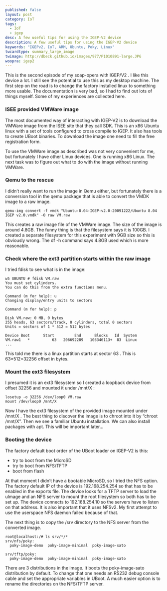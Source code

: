 ```yaml
---
published: false
layout: post
category: IoT
tags:
  - IoT
  - igep
desc: A few useful tips for using the IGEP-V2 device
description: A few useful tips for using the IGEP-V2 device
keywords: "IGEPv2, IoT, ARM, Ubuntu, Poky, Linux"
twcardtype: summary_large_image
twimage: http://dbeck.github.io/images/977/P1010891-large.JPG
woopra: igep2
---
```


This is the second episode of my soap-opera with IGEP/V2 . I like this device a lot. I still see the potential to use this as my desktop machine. The first step on the road is to change the factory installed linux to something more usable. The documentation is very bad, so I had to find out lots of things myself. Some of my experiences are collected here.

### ISEE provided VMWare image

The most documented way of interacting with IGEP-V2 is to download the VMWare image from the ISEE site that they call SDK. This is an x86 Ubuntu linux with a set of tools configured to cross compile to IGEP. It also has tools to create UBoot binaries. To download the image one need to fill the free registration form.

To use the VMWare image as described was not very convenient for me, but fortunately I have other Linux devices. One is running x86 Linux. The next task was to figure out what to do with the image without running VMWare.

### Qemu to the rescue

I didn’t really want to run the image in Qemu either, but fortunately there is a conversion tool in the qemu package that is able to convert the VMDK image to a raw image.

```
qemu-img convert -f vmdk "Ubuntu-8.04-IGEP-v2.0-20091222/Ubuntu 8.04 IGEP v2.0.vmdk" -O raw VM.raw
```

This creates a raw image file of the VMWare image. The size of the image is around 4.8GB. The funny thing is that the filesystem says it is 100GB. I created a separate filesystem for this experiment with 9GB size so this is obviously wrong. The df -h command says 4.8GB used which is more reasonable.

### Check where the ext3 partition starts within the raw image

I tried fdisk to see what is in the image:

```
w5 UBUNTU # fdisk VM.raw
You must set cylinders.
You can do this from the extra functions menu.

Command (m for help): u
Changing display/entry units to sectors

Command (m for help): p

Disk VM.raw: 0 MB, 0 bytes
255 heads, 63 sectors/track, 0 cylinders, total 0 sectors
Units = sectors of 1 * 512 = 512 bytes

Device Boot      Start         End      Blocks   Id  System
VM.raw1   *          63   206692289   103346113+  83  Linux
...
```

This told me there is a linux partition starts at sector 63 . This is 63×512=32256 offset in bytes.

### Mount the ext3 filesystem

I presumed it is an ext3 filesystem so I created a loopback device from offset 32256 and mounted it under /mnt/X :

```
losetup -o 32256 /dev/loop0 VM.raw
mount /dev/loop0 /mnt/X
```

Now I have the ext3 filesystem of the provided image mounted under /mnt/X . The best thing to discover the image is to chroot into it by “chroot /mnt/X”. Then we see a familiar Ubuntu installation. We can also install packages with apt. This will be important later…

### Booting the device

The factory default boot order of the UBoot loader on IGEP-V2 is this:

*   try to boot from the MicroSD
*   try to boot from NFS/TFTP
*   boot from flash

At that moment I didn’t have a bootable MicroSD, so I tried the NFS option. The factory default IP of the device is 192.168.254.254 so that has to be enabled in the exports file. The device looks for a TFTP server to load the uImage and an NFS server to mount the root filesystem so both has to be set up. The device connects to 192.168.254.10 so the servers have to listen on that address. It is also important that it uses NFSv2\. My first attempt to use the userspace NFS daemon failed because of that.

The next thing is to copy the /srv directory to the NFS server from the converted image.

```
root@localhost:/# ls srv/*/*
srv/nfs/poky:
  poky-image-demo  poky-image-minimal  poky-image-sato

srv/tftp/poky:
  poky-image-demo  poky-image-minimal  poky-image-sato
```

There are 3 distributions in the image. It boots the poky-image-sato distribution by default. To change that one needs an RS232 debug console cable and set the appropriate variables in UBoot. A much easier option is to rename the directories on the NFS/TFTP server.
